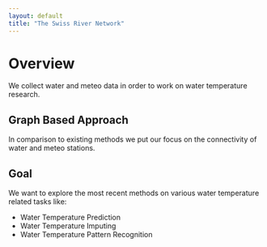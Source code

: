 ```yaml
---
layout: default
title: "The Swiss River Network"
---
```


# Overview

We collect water and meteo data in order to work on water temperature research.

## Graph Based Approach

In comparison to existing methods we put our focus on the connectivity of water and meteo stations.

## Goal

We want to explore the most recent methods on various water temperature related tasks like:

  * Water Temperature Prediction
  * Water Temperature Imputing
  * Water Temperature Pattern Recognition




